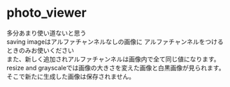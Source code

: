 # photo_viewer
多分あまり使い道ないと思う<br>
saving imageはアルファチャンネルなしの画像に
アルファチャンネルをつけるときのみお使いください<br>
また、新しく追加されアルファチャンネルは画像内で全て同じ値になります。<br>
resize and grayscaleでは画像の大きさを変えた画像と白黒画像が見られます。<br>
そこで新たに生成した画像は保存されません。
